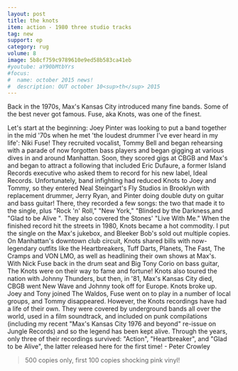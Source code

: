 ```yaml
---
layout: post
title: the knots
item: action - 1980 three studio tracks
tag: new
support: ep
category: rug
volume: 8
image: 5b8cf759c9789610e9ed58b583ca41eb
#youtube: aY90bMtbYrs
#focus:
#  name: october 2015 news!
#  description: OUT october 10<sup>th</sup> 2015
---
```


Back in the 1970s, Max's Kansas City introduced many fine bands. Some of the best never got famous. Fuse, aka Knots, was one of the finest.

Let's start at the beginning: Joey Pinter was looking to put a band together in the mid '70s when he met 'the loudest drummer I've ever heard in my life': Niki Fuse! They recruited vocalist, Tommy Bell and began rehearsing with a parade of now forgotten bass players and began gigging at various dives in and around Manhattan. Soon, they scored gigs at CBGB and Max's and began to attract a following that included Eric Dufaure, a former Island Records executive who asked them to record for his new label, Ideal Records. Unfortunately, band infighting had reduced Knots to Joey and Tommy, so they entered Neal Steingart's Fly Studios in Brooklyn with replacement drummer, Jerry Ryan, and Pinter doing double duty on guitar and bass guitar! There, they recorded a few songs: the two that made it to the single, plus "Rock 'n' Roll," "New York," "Blinded by the Darkness,and "Glad to be Alive ". They also covered the Stones' "Live With Me." When the finished record hit the streets in 1980, Knots became a hot commodity. I put the single on the Max's jukebox, and Bleeker Bob's sold out multiple copies. On Manhattan's downtown club circuit, Knots shared bills with now-legendary outfits like the Heartbreakers, Tuff Darts, Planets, The Fast, The Cramps and VON LMO, as well as headlining their own shows at Max's. With Nick Fuse back in the drum seat and Big Tony Corio on bass guitar, The Knots were on their way to fame and fortune! Knots also toured the nation with Johnny Thunders, but then, in '81, Max's Kansas City died, CBGB went New Wave and Johnny took off for Europe. Knots broke up. Joey and Tony joined The Waldos, Fuse went on to play in a number of local groups, and Tommy disappeared. However, the Knots recordings have had a life of their own. They were covered by underground bands all over the world, used in a film soundtrack, and included on punk compilations (including my recent "Max's Kansas City 1976 and beyond" re-issue on Jungle Records) and so the legend has been kept alive. Through the years, only three of their recordings survived: "Action", "Heartbreaker", and "Glad to be Alive", the latter released here for the first time! - Peter Crowley 

> 500 copies only, first 100 copies shocking pink vinyl!
